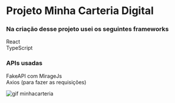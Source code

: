 <h1> Projeto Minha Carteria Digital </h1>

<h3> Na criação desse projeto usei os seguintes frameworks </h3>

React <br>
TypeScript <br>
<h3> APIs usadas </h3>
FakeAPI com MirageJs <br>
Axios (para fazer as requisições)




![gif minhacarteria](https://user-images.githubusercontent.com/97038290/194023643-40ae5bf4-b731-457e-939d-829857ff4b25.gif)
